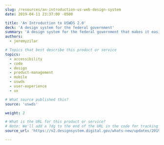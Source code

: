 ```yaml
---
slug: /resources/an-introduction-us-web-design-system
date: 2019-04-11 23:37:00 -0500

title: 'An Introduction to USWDS 2.0'
deck: 'A design system for the federal government'
summary: 'A design system for the federal government that makes it easier to build accessible, mobile-friendly government websites for the American public'
authors:
  - jeremyzilar

# Topics that best describe this product or service
topics:
  - accessibility
  - code
  - design
  - product-management
  - mobile
  - uswds
  - user-experience
  - ux

# What source published this?
source: 'uswds'

weight: 2

# What is the URL for this product or service?
# Note: We'll add a ?dg to the end of the URL in the code for tracking purposes
source_url: 'https://v2.designsystem.digital.gov/whats-new/updates/2019/04/08/introducing-uswds-2-0/'

---
```

